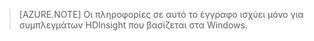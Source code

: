 > [AZURE.NOTE] Οι πληροφορίες σε αυτό το έγγραφο ισχύει μόνο για συμπλεγμάτων HDInsight που βασίζεται στα Windows.